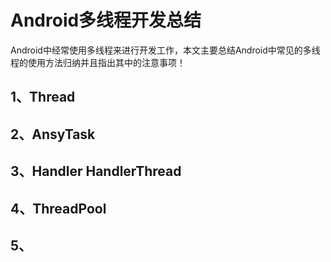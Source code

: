 # Android多线程开发总结

Android中经常使用多线程来进行开发工作，本文主要总结Android中常见的多线程的使用方法归纳并且指出其中的注意事项！

## 1、Thread

## 2、AnsyTask

## 3、Handler HandlerThread

## 4、ThreadPool

## 5、

